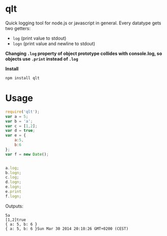 qlt
===

Quick logging tool for node.js or javascript in general.
Every datatype gets two getters:

* ```log``` (print value to stdout)
* ```logn``` (print value and newline to stdout)

**Changing ```.log``` property of object prototype collides with console.log, so objects use ```.print``` instead of ```.log```**

**Install**

```npm install qlt```

Usage
===

```javascript
require('qlt');
var a = 5;
var b = 'a';
var c = [1,2];
var d = true;
var e = {
    a:5,
    b:6
};
var f = new Date();


a.log;
b.logn;
c.log;
d.logn;
e.logn;
e.print
f.logn;
```

Outputs:

```
5a
[1,2]true
{ a: 5, b: 6 }
{ a: 5, b: 6 }Sun Mar 30 2014 20:10:26 GMT+0200 (CEST)
```
